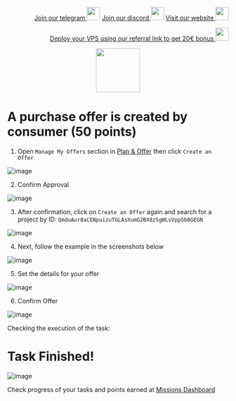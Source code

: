 <p style="font-size:14px" align="right">
<a href="https://t.me/kjnotes" target="_blank">Join our telegram <img src="https://user-images.githubusercontent.com/50621007/183283867-56b4d69f-bc6e-4939-b00a-72aa019d1aea.png" width="30"/></a>
<a href="https://discord.gg/QmGfDKrA" target="_blank">Join our discord <img src="https://user-images.githubusercontent.com/50621007/176236430-53b0f4de-41ff-41f7-92a1-4233890a90c8.png" width="30"/></a>
<a href="https://kjnodes.com/" target="_blank">Visit our website <img src="https://user-images.githubusercontent.com/50621007/168689709-7e537ca6-b6b8-4adc-9bd0-186ea4ea4aed.png" width="30"/></a>
</p>

<p style="font-size:14px" align="right">
<a href="https://hetzner.cloud/?ref=y8pQKS2nNy7i" target="_blank">Deploy your VPS using our referral link to get 20€ bonus <img src="https://user-images.githubusercontent.com/50621007/174612278-11716b2a-d662-487e-8085-3686278dd869.png" width="30"/></a>
</p>

<p align="center">
  <img height="100" height="auto" src="https://user-images.githubusercontent.com/50621007/177323789-e6be59ae-0dfa-4e86-b3a8-028a4f0c465c.png">
</p>

# A purchase offer is created by consumer (50 points)
1. Open `Manage My Offers` section in [Plan & Offer](https://frontier.subquery.network/plans/my-offers/open) then click `Create an Offer`

![image](https://user-images.githubusercontent.com/50621007/177412441-86e9ffd6-8b0a-4f73-9493-62065be8dcb8.png)

2. Confirm Approval

![image](https://user-images.githubusercontent.com/50621007/177411364-04f4e522-c268-4dea-8dbb-9952e9005360.png)

3. After confirmation, click on `Create an Offer` again and search for a project by ID: `QmduAur8aCENpuizuTGLAsXumG2BX8zSgWLsVpp5b8GEGN`

![image](https://user-images.githubusercontent.com/50621007/177411770-59eeb218-d90f-4930-ba74-eb9c90f12011.png)

4. Next, follow the example in the screenshots below

![image](https://user-images.githubusercontent.com/50621007/177411946-aa817193-4e82-4c21-be43-78b6e0a85f50.png)

5. Set the details for your offer

![image](https://user-images.githubusercontent.com/50621007/177412250-ba57cf50-f739-4887-8cf9-e1162d7a5d6d.png)

6. Confirm Offer

![image](https://user-images.githubusercontent.com/50621007/177412302-630de06e-9074-4d66-b6da-7e0600029e59.png)

Checking the execution of the task:

# Task Finished!

![image](https://user-images.githubusercontent.com/50621007/177412343-cb859924-12de-4f65-ae97-248340fd9e0a.png)

Check progress of your tasks and points earned at [Missions Dashboard](https://frontier.subquery.network/missions/my-missions)
